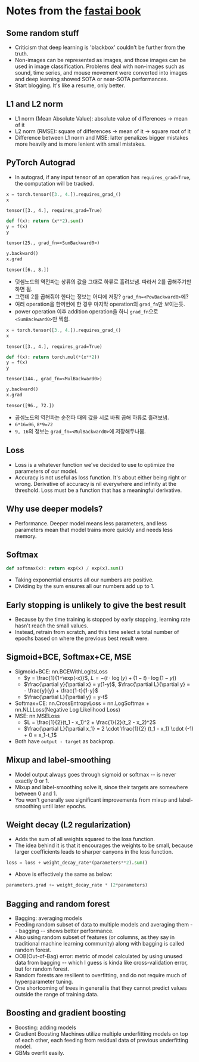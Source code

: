 # Notes from the [fastai book](https://github.com/fastai/fastbook)

## Some random stuff
- Criticism that deep learning is 'blackbox' couldn't be further from the truth.
- Non-images can be represented as images, and those images can be used in image classification. Problems deal with non-images such as sound, time series, and mouse movement were converted into images and deep learning showed SOTA or near-SOTA performances.
- Start blogging. It's like a resume, only better.

## L1 and L2 norm
- L1 norm (Mean Absolute Value): absolute value of differences -> mean of it
- L2 norm (RMSE): square of differences -> mean of it -> square root of it
- Difference between L1 norm and MSE: latter penalizes bigger mistakes more heavily and is more lenient with small mistakes.

## PyTorch Autograd
- In autograd, if any input tensor of an operation has `requires_grad=True`, the computation will be tracked.
```python
x = torch.tensor([3., 4.]).requires_grad_()
x
```
```
tensor([3., 4.], requires_grad=True)
```
```python
def f(x): return (x**2).sum()
y = f(x)
y
```
```
tensor(25., grad_fn=<SumBackward0>)
```
```python
y.backward()
x.grad
```
```
tensor([6., 8.])
```
- 덧셈노드의 역전파는 상류의 값을 그대로 하류로 흘려보냄. 따라서 2를 곱해주기만 하면 됨.
- 그런데 2를 곱해줘야 한다는 정보는 어디에 저장? `grad_fn=<PowBackward0>`에?
- 여러 operation을 한꺼번에 한 경우 마지막 operation의 `grad_fn`만 보이는듯.
- power operation 이후 addition operation을 하니 `grad_fn`으로 `<SumBackward0>`만 찍힘.
```python
x = torch.tensor([3., 4.]).requires_grad_()
x
```
```
tensor([3., 4.], requires_grad=True)
```
```python
def f(x): return torch.mul(*(x**2))
y = f(x)
y
```
```
tensor(144., grad_fn=<MulBackward0>)
```
```python
y.backward()
x.grad
```
```
tensor([96., 72.])
```
- 곱셈노드의 역전파는 순전파 때의 값을 서로 바꿔 곱해 하류로 흘려보냄. 
- `6*16=96`, `8*9=72`
- `9, 16`의 정보는 `grad_fn=<MulBackward0>`에 저장해두나봄. 

## Loss
- Loss is a whatever function we've decided to use to optimize the parameters of our model. 
- Accuracy is not useful as loss function. It's about either being right or wrong. Derivative of accuracy is nil everywhere and infinity at the threshold. Loss must be a function that has a meaningful derivative. 

## Why use deeper models?
- Performance. Deeper model means less parameters, and less parameters mean that model trains more quickly and needs less memory.

## Softmax
```python
def softmax(x): return exp(x) / exp(x).sum()
```
- Taking exponential ensures all our numbers are positive. 
- Dividing by the sum ensures all our numbers add up to 1.

## Early stopping is unlikely to give the best result
- Because by the time training is stopped by early stopping, learning rate hasn't reach the small values.
- Instead, retrain from scratch, and this time select a total number of epochs based on where the previous best result were.

## Sigmoid+BCE, Softmax+CE, MSE
- Sigmoid+BCE: nn.BCEWithLogitsLoss
  - $y = \frac{1}{1+\exp(-x)}$, $L = -(t \cdot \log (y) + (1-t) \cdot \log (1-y))$
  - $\frac{\partial y}{\partial x} = y(1-y)$, $\frac{\partial L}{\partial y} = - \frac{y}{y} + \frac{1-t}{1-y}$
  - $\frac{\partial L}{\partial y} = y-t$
- Softmax+CE: nn.CrossEntropyLoss = nn.LogSoftmax + nn.NLLLoss(Negative Log Likelihood Loss)
- MSE: nn.MSELoss
  - $L = \frac{1}{2}(t_1 - x_1)^2 + \frac{1}{2}(t_2 - x_2)^2$
  - $\frac{\partial L}{\partial x_1} = 2 \cdot \frac{1}{2} (t_1 - x_1) \cdot (-1) + 0 = x_1-t_1$
- Both have `output - target` as backprop.

## Mixup and label-smoothing
- Model output always goes through sigmoid or softmax -- is never exactly 0 or 1. 
- Mixup and label-smoothing solve it, since their targets are somewhere between 0 and 1. 
- You won't generally see significant improvements from mixup and label-smoothing until later epochs.

## Weight decay (L2 regularization)
- Adds the sum of all weights squared to the loss function.
- The idea behind it is that it encourages the weights to be small, because larger coefficients leads to sharper canyons in the loss function.
```python
loss = loss + weight_decay_rate*(parameters**2).sum()
```
- Above is effectively the same as below:
```python
parameters.grad += weight_decay_rate * (2*parameters)
```

## Bagging and random forest
- Bagging: averaging models
- Feeding random subset of data to multiple models and averaging them -- bagging -- shows better performance.
- Also using random subset of features (or columns, as they say in traditional machine learning community) along with bagging is called random forest.
- OOB(Out-of-Bag) error: metric of model calculated by using unused data from bagging -- which I guess is kinda like cross-validation error, but for random forest.
- Random forests are resilient to overfitting, and do not require much of hyperparameter tuning.
- One shortcoming of trees in general is that they cannot predict values outside the range of training data.

## Boosting and gradient boosting
- Boosting: adding models
- Gradient Boosting Machines utilize multiple underfitting models on top of each other, each feeding from residual data of previous underfitting model.
- GBMs overfit easily.
